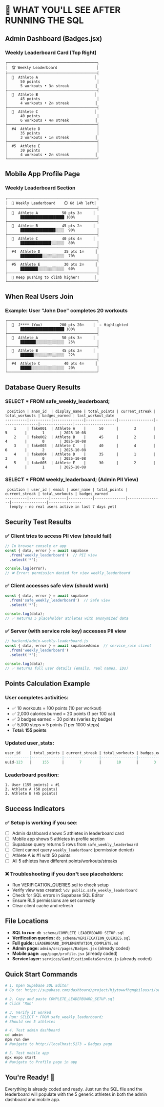 # 🎯 WHAT YOU'LL SEE AFTER RUNNING THE SQL

## Admin Dashboard (Badges.jsx)

### Weekly Leaderboard Card (Top Right)
```
┌─────────────────────────────────────────┐
│  🏆 Weekly Leaderboard                  │
├─────────────────────────────────────────┤
│  🥇  Athlete A                          │
│      50 points                          │
│      5 workouts • 3🔥 streak            │
├─────────────────────────────────────────┤
│  🥈  Athlete B                          │
│      45 points                          │
│      4 workouts • 2🔥 streak            │
├─────────────────────────────────────────┤
│  🥉  Athlete C                          │
│      40 points                          │
│      6 workouts • 4🔥 streak            │
├─────────────────────────────────────────┤
│  #4  Athlete D                          │
│      35 points                          │
│      3 workouts • 1🔥 streak            │
├─────────────────────────────────────────┤
│  #5  Athlete E                          │
│      30 points                          │
│      4 workouts • 2🔥 streak            │
└─────────────────────────────────────────┘
```

## Mobile App Profile Page

### Weekly Leaderboard Section
```
┌─────────────────────────────────────────┐
│  🏁 Weekly Leaderboard    ⏱️ 6d 14h left│
├─────────────────────────────────────────┤
│  🥇  Athlete A           50 pts 3🔥     │
│      ████████████████████ 100%          │
├─────────────────────────────────────────┤
│  🥈  Athlete B           45 pts 2🔥     │
│      ████████████████░░░░  90%          │
├─────────────────────────────────────────┤
│  🥉  Athlete C           40 pts 4🔥     │
│      ██████████████░░░░░░  80%          │
├─────────────────────────────────────────┤
│  #4  Athlete D           35 pts 1🔥     │
│      ██████████░░░░░░░░░░  70%          │
├─────────────────────────────────────────┤
│  #5  Athlete E           30 pts 2🔥     │
│      ████████░░░░░░░░░░░░  60%          │
├─────────────────────────────────────────┤
│  💪 Keep pushing to climb higher!       │
└─────────────────────────────────────────┘
```

## When Real Users Join

### Example: User "John Doe" completes 20 workouts
```
┌─────────────────────────────────────────┐
│  🥇  J**** (You)        200 pts 20🔥    │  ← Highlighted
│      ████████████████████ 100%          │
├─────────────────────────────────────────┤
│  🥈  Athlete A           50 pts 3🔥     │
│      ███████░░░░░░░░░░░░░  25%          │
├─────────────────────────────────────────┤
│  🥉  Athlete B           45 pts 2🔥     │
│      ██████░░░░░░░░░░░░░░  22%          │
├─────────────────────────────────────────┤
│  #4  Athlete C           40 pts 4🔥     │
│      █████░░░░░░░░░░░░░░░  20%          │
└─────────────────────────────────────────┘
```

## Database Query Results

### SELECT * FROM safe_weekly_leaderboard;
```
 position | anon_id  | display_name | total_points | current_streak | total_workouts | badges_earned | last_workout_date
----------|----------|--------------|--------------|----------------|----------------|---------------|------------------
    1     | fake001  | Athlete A    |      50      |       3        |       5        |       1       | 2025-10-08
    2     | fake002  | Athlete B    |      45      |       2        |       4        |       0       | 2025-10-08
    3     | fake003  | Athlete C    |      40      |       4        |       6        |       2       | 2025-10-08
    4     | fake004  | Athlete D    |      35      |       1        |       3        |       0       | 2025-10-08
    5     | fake005  | Athlete E    |      30      |       2        |       4        |       1       | 2025-10-08
```

### SELECT * FROM weekly_leaderboard; (Admin PII View)
```
 position | user_id | email | user_name | total_points | current_streak | total_workouts | badges_earned
----------|---------|-------|-----------|--------------|----------------|----------------|---------------
  (empty - no real users active in last 7 days yet)
```

## Security Test Results

### ✅ Client tries to access PII view (should fail)
```javascript
// In browser console or app
const { data, error } = await supabase
  .from('weekly_leaderboard')  // PII view
  .select('*');

console.log(error);
// ❌ Error: permission denied for view weekly_leaderboard
```

### ✅ Client accesses safe view (should work)
```javascript
const { data, error } = await supabase
  .from('safe_weekly_leaderboard')  // Safe view
  .select('*');

console.log(data);
// ✅ Returns 5 placeholder athletes with anonymized data
```

### ✅ Server (with service role key) accesses PII view
```javascript
// backend/admin-weekly-leaderboard.js
const { data, error } = await supabaseAdmin  // service_role client
  .from('weekly_leaderboard')
  .select('*');

console.log(data);
// ✅ Returns full user details (emails, real names, IDs)
```

## Points Calculation Example

### User completes activities:
- ✅ 10 workouts = 100 points (10 per workout)
- ✅ 2,000 calories burned = 20 points (1 per 100 cal)
- ✅ 3 badges earned = 30 points (varies by badge)
- ✅ 5,000 steps = 5 points (1 per 1000 steps)
- **Total: 155 points**

### Updated user_stats:
```sql
user_id    | total_points | current_streak | total_workouts | badges_earned
-----------|--------------|----------------|----------------|---------------
uuid-123   |     155      |       7        |       10       |       3
```

### Leaderboard position:
```
1. User (155 points) ← #1
2. Athlete A (50 points)
3. Athlete B (45 points)
```

## Success Indicators

### ✅ Setup is working if you see:
- [ ] Admin dashboard shows 5 athletes in leaderboard card
- [ ] Mobile app shows 5 athletes in profile section
- [ ] Supabase query returns 5 rows from `safe_weekly_leaderboard`
- [ ] Client cannot query `weekly_leaderboard` (permission denied)
- [ ] Athlete A is #1 with 50 points
- [ ] All 5 athletes have different points/workouts/streaks

### ❌ Troubleshooting if you don't see placeholders:
- Run VERIFICATION_QUERIES.sql to check setup
- Verify view was created: `\dv public.safe_weekly_leaderboard`
- Check for SQL errors in Supabase SQL Editor
- Ensure RLS permissions are set correctly
- Clear client cache and refresh

## File Locations

- **SQL to run:** `db_schema/COMPLETE_LEADERBOARD_SETUP.sql`
- **Verification queries:** `db_schema/VERIFICATION_QUERIES.sql`
- **Full guide:** `LEADERBOARD_IMPLEMENTATION_COMPLETE.md`
- **Admin page:** `admin/src/pages/Badges.jsx` (already coded)
- **Mobile page:** `app/page/profile.jsx` (already coded)
- **Service layer:** `services/GamificationDataService.js` (already coded)

## Quick Start Commands

```bash
# 1. Open Supabase SQL Editor
# Go to: https://supabase.com/dashboard/project/hjytowwfhgngbilousri/sql

# 2. Copy and paste COMPLETE_LEADERBOARD_SETUP.sql
# Click "Run"

# 3. Verify it worked
# Run: SELECT * FROM safe_weekly_leaderboard;
# Should see 5 athletes

# 4. Test admin dashboard
cd admin
npm run dev
# Navigate to http://localhost:5173 → Badges page

# 5. Test mobile app
npx expo start
# Navigate to Profile page in app
```

## You're Ready! 🚀

Everything is already coded and ready. Just run the SQL file and the leaderboard will populate with the 5 generic athletes in both the admin dashboard and mobile app.
